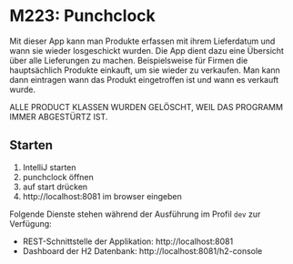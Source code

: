 # M223: Punchclock
Mit dieser App kann man Produkte erfassen mit ihrem Lieferdatum und wann sie wieder losgeschickt wurden. Die App dient dazu eine Übersicht über alle Lieferungen zu machen.
Beispielsweise für Firmen die hauptsächlich Produkte einkauft, um sie wieder zu verkaufen. Man kann dann eintragen wann das Produkt eingetroffen ist und wann es verkauft wurde.

ALLE PRODUCT KLASSEN WURDEN GELÖSCHT, WEIL DAS PROGRAMM IMMER ABGESTÜRTZ IST.


## Starten
1. IntelliJ starten
2. punchclock öffnen
3. auf start drücken
4. http://localhost:8081 im browser eingeben

Folgende Dienste stehen während der Ausführung im Profil `dev` zur Verfügung:
- REST-Schnittstelle der Applikation: http://localhost:8081
- Dashboard der H2 Datenbank: http://localhost:8081/h2-console